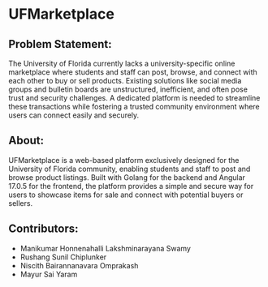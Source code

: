 # UFMarketplace  

Problem Statement:
----
The University of Florida currently lacks a university-specific online marketplace where students and staff can post, browse, and connect with each other to buy or sell products. Existing solutions like social media groups and bulletin boards are unstructured, inefficient, and often pose trust and security challenges. A dedicated platform is needed to streamline these transactions while fostering a trusted community environment where users can connect easily and securely.

About:
----
UFMarketplace is a web-based platform exclusively designed for the University of Florida community, enabling students and staff to post and browse product listings. Built with Golang for the backend and Angular 17.0.5 for the frontend, the platform provides a simple and secure way for users to showcase items for sale and connect with potential buyers or sellers.

Contributors:
----
- Manikumar Honnenahalli Lakshminarayana Swamy
- Rushang Sunil Chiplunker
- Niscith Bairannanavara Omprakash
- Mayur Sai Yaram
